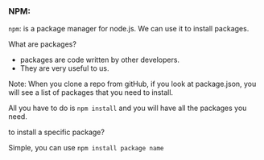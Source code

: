 ### NPM:
`npm`: is a package manager for node.js.
We can use it to install packages.

What are packages?

- packages are code written by other developers.
- They are very useful to us.

Note: When you clone a repo from gitHub, if you look at package.json, you will see a list of packages that you need to install.

All you have to do is `npm install` and you will have all the packages you need.

to install a specific package?

Simple, you can use `npm install package name`